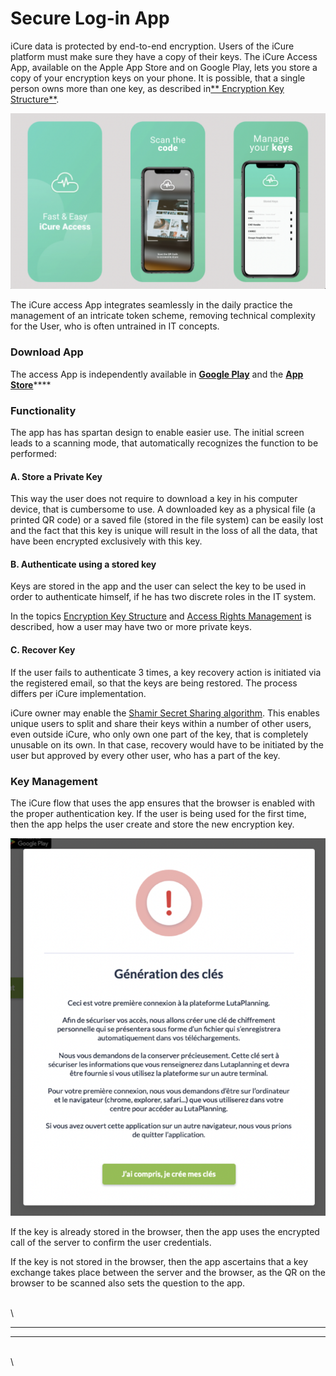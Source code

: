 # Secure Log-in App

iCure data is protected by end-to-end encryption. Users of the iCure platform must make sure they have a copy of their keys. The iCure Access App, available on the Apple App Store and on Google Play, lets you store a copy of your encryption keys on your phone. It is possible, that a single person owns more than one key, as described in[** Encryption Key Structure**](../advanced-topics/encryption-key-structure.md).

![iCure Authentication App](<../.gitbook/assets/iCure App Authentication.png>)

The iCure access App integrates seamlessly in the daily practice the management of an intricate token scheme, removing technical complexity for the User, who is often untrained in IT concepts.

### Download App

The access App is independently available in [**Google Play**](https://play.google.com/store/apps/details?id=com.icureaccessapp\&hl=en\_ZA\&gl=US) and the [**App Store**](https://apps.apple.com/ca/app/icureaccess/id1528356671)****

### Functionality

The app has has spartan design to enable easier use. The initial screen leads to a scanning mode, that automatically recognizes the function to be performed:&#x20;

#### A. Store a Private Key

This way the user does not require to download a key in his computer device, that is cumbersome to use. A downloaded key as a physical file (a printed QR code) or a saved file (stored in the file system) can be easily lost and the fact that this key is unique will result in the loss of all the data, that have been encrypted exclusively with this key.&#x20;

#### B. Authenticate using a stored key

Keys are stored in the app and the user can select the key to be used in order to authenticate himself, if he has two discrete roles in the IT system.&#x20;

In the topics [Encryption Key Structure](../advanced-topics/encryption-key-structure.md) and [Access Rights Management](../icure-data-stack/rights-management.md) is described, how a user may have two or more private keys.&#x20;

#### C. Recover Key

If the user fails to authenticate 3 times, a key recovery action is initiated via the registered email, so that the keys are being restored. The process differs per iCure implementation.

iCure owner may enable the [Shamir Secret Sharing algorithm](http://web.mit.edu/6.857/OldStuff/Fall03/ref/Shamir-HowToShareASecret.pdf). This enables unique users to split and share their keys within a number of other users, even outside iCure, who only own one part of the key, that is completely unusable on its own. In that case, recovery would have to be initiated by the user but approved by every other user, who has a part of the key.&#x20;

### **Key Management**

The iCure flow that uses the app ensures that the browser is enabled with the proper authentication key. If the user is being used for the first time, then the app helps the user create and store the new encryption key.&#x20;

![new encryption key generation](<../.gitbook/assets/image (21).png>)



If the key is already stored in the browser, then the app uses the encrypted call of the server to confirm the user credentials.

If the key is not stored in the browser, then the app ascertains that a key exchange takes place between the server and the browser, as the QR on the browser to be scanned also sets the question to the app.&#x20;

\
\
****

****

\
\
